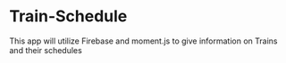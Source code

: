 # Train-Schedule
This app will utilize Firebase and moment.js to give information on Trains and their schedules
